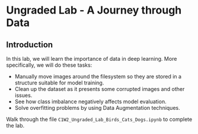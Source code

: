 # Ungraded Lab - A Journey through Data

## Introduction
In this lab, we will learn the importance of data in deep learning. More specifically, we will do these tasks:
- Manually move images around the filesystem so they are stored in a structure suitable for model training.
- Clean up the dataset as it presents some corrupted images and other issues.
- See how class imbalance negatively affects model evaluation.
- Solve overfitting problems by using Data Augmentation techniques.

Walk through the file `C1W2_Ungraded_Lab_Birds_Cats_Dogs.ipynb` to complete the lab.
